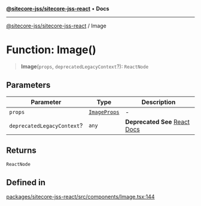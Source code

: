 [**@sitecore-jss/sitecore-jss-react**](../README.md) • **Docs**

***

[@sitecore-jss/sitecore-jss-react](../README.md) / Image

# Function: Image()

> **Image**(`props`, `deprecatedLegacyContext`?): `ReactNode`

## Parameters

| Parameter | Type | Description |
| ------ | ------ | ------ |
| `props` | [`ImageProps`](../interfaces/ImageProps.md) | - |
| `deprecatedLegacyContext`? | `any` | **Deprecated** **See** [React Docs](https://legacy.reactjs.org/docs/legacy-context.html#referencing-context-in-lifecycle-methods) |

## Returns

`ReactNode`

## Defined in

[packages/sitecore-jss-react/src/components/Image.tsx:144](https://github.com/Sitecore/jss/blob/f0f6e64d75797af01d12051025c04b2b5c3ecf36/packages/sitecore-jss-react/src/components/Image.tsx#L144)
